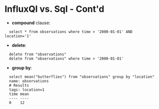 # InfluxQl vs. Sql - Cont'd

* **compound** clause:
```
  select * from observations where time > '2000-01-01' AND location='1'
```
* **delete**:
```
  delete from "observations"
  delete from "observations" where time > '2000-01-01'
```
* **group by**:
```
  select mean("butterflies") from "observations" group by "location"
  name: observations
  # Results
  tags: location=1
  time mean
  ---- ----
  0    12
```